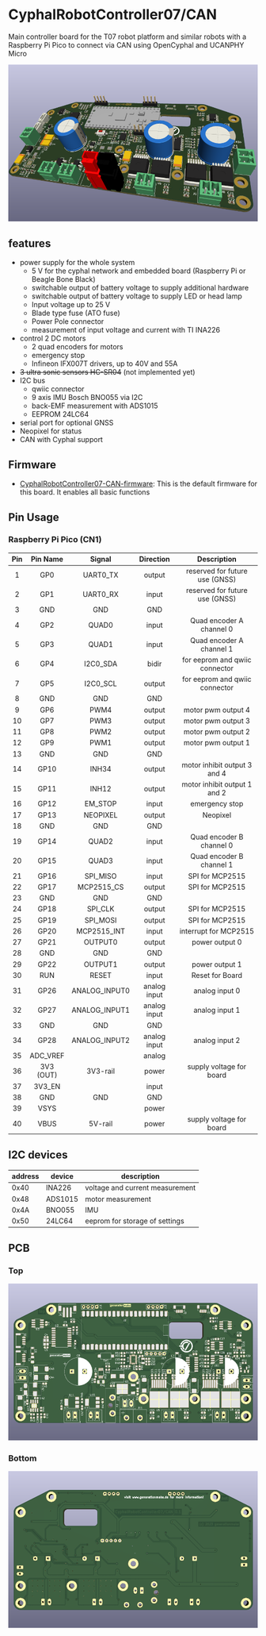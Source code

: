 # CyphalRobotController07/CAN
Main controller board for the T07 robot platform and similar robots with a Raspberry Pi Pico to connect via CAN using OpenCyphal and UCANPHY Micro 

![CyphalRobotController07/CAN rendering](docs/images/CyphalRobotController07-CAN_rendering.png)

## features

- power supply for the whole system
  - 5 V for the cyphal network and embedded board (Raspberry Pi or Beagle Bone Black)
  - switchable output of battery voltage to supply additional hardware
  - switchable output of battery voltage to supply LED or head lamp
  - Input voltage up to 25 V
  - Blade type fuse (ATO fuse)
  - Power Pole connector
  - measurement of input voltage and current with TI INA226
- control 2 DC motors
  - 2 quad encoders for motors
  - emergency stop
  - Infineon IFX007T drivers, up to 40V and 55A
- ~~3 ultra sonic sensors HC-SR04~~ (not implemented yet)
- I2C bus
  - qwiic connector
  - 9 axis IMU Bosch BNO055 via I2C
  - back-EMF measurement with ADS1015
  - EEPROM 24LC64
- serial port for optional GNSS
- Neopixel for status
- CAN with Cyphal support

## Firmware
* [CyphalRobotController07-CAN-firmware](https://github.com/107-systems/CyphalRobotController07-CAN-firmware): This is the default firmware for this board. It enables all basic functions

## Pin Usage

### Raspberry Pi Pico (CN1)

| **Pin** | **Pin Name** | **Signal**    | **Direction** | **Description**                  |
|:-------:|:------------:|:-------------:|:-------------:|:--------------------------------:|
| 1       | GP0          | UART0_TX      | output        | reserved for future use (GNSS)   |
| 2       | GP1          | UART0_RX      | input         | reserved for future use (GNSS)   |
| 3       | GND          | GND           | GND           |                                  |
| 4       | GP2          | QUAD0         | input         | Quad encoder A channel 0         |
| 5       | GP3          | QUAD1         | input         | Quad encoder A channel 1         |
| 6       | GP4          | I2C0_SDA      | bidir         | for eeprom and qwiic connector   |
| 7       | GP5          | I2C0_SCL      | output        | for eeprom and qwiic connector   |
| 8       | GND          | GND           | GND           |                                  |
| 9       | GP6          | PWM4          | output        | motor pwm output 4               |
| 10      | GP7          | PWM3          | output        | motor pwm output 3               |
| 11      | GP8          | PWM2          | output        | motor pwm output 2               |
| 12      | GP9          | PWM1          | output        | motor pwm output 1               |
| 13      | GND          | GND           | GND           |                                  |
| 14      | GP10         | INH34         | output        | motor inhibit output 3 and 4     |
| 15      | GP11         | INH12         | output        | motor inhibit output 1 and 2     |
| 16      | GP12         | EM_STOP       | input         | emergency stop                   |
| 17      | GP13         | NEOPIXEL      | output        | Neopixel                         |
| 18      | GND          | GND           | GND           |                                  |
| 19      | GP14         | QUAD2         | input         | Quad encoder B channel 0         |
| 20      | GP15         | QUAD3         | input         | Quad encoder B channel 1         |
| 21      | GP16         | SPI_MISO      | input         | SPI for MCP2515                  |
| 22      | GP17         | MCP2515_CS    | output        | SPI for MCP2515                  |
| 23      | GND          | GND           | GND           |                                  |
| 24      | GP18         | SPI_CLK       | output        | SPI for MCP2515                  |
| 25      | GP19         | SPI_MOSI      | output        | SPI for MCP2515                  |
| 26      | GP20         | MCP2515_INT   | input         | interrupt for MCP2515            |
| 27      | GP21         | OUTPUT0       | output        | power output 0                   |
| 28      | GND          | GND           | GND           |                                  |
| 29      | GP22         | OUTPUT1       | output        | power output 1                   |
| 30      | RUN          | RESET         | input         | Reset for Board                  |
| 31      | GP26         | ANALOG_INPUT0 | analog input  | analog input 0                   |
| 32      | GP27         | ANALOG_INPUT1 | analog input  | analog input 1                   |
| 33      | GND          | GND           | GND           |                                  |
| 34      | GP28         | ANALOG_INPUT2 | analog input  | analog input 2                   |
| 35      | ADC_VREF     |               | analog        |                                  |
| 36      | 3V3 (OUT)    | 3V3-rail      | power         | supply voltage for board         |
| 37      | 3V3_EN       |               | input         |                                  |
| 38      | GND          | GND           | GND           |                                  |
| 39      | VSYS         |               | power         |                                  |
| 40      | VBUS         | 5V-rail       | power         | supply voltage for board         |

## I2C devices

| address | device  | description                     |
|---------|---------|---------------------------------|
| 0x40    | INA226  | voltage and current measurement |
| 0x48    | ADS1015 | motor measurement               |
| 0x4A    | BNO055  | IMU                             |
| 0x50    | 24LC64  | eeprom for storage of settings  |
## PCB

### Top

![CyphalRobotController07/CAN PCB top](docs/images/CyphalRobotController07-CAN_top.png)

### Bottom

![CyphalRobotController07/CAN PCB bot](docs/images/CyphalRobotController07-CAN_bot.png)
